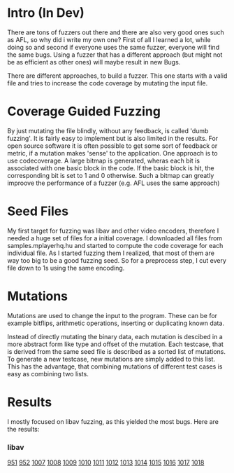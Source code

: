 # Intro (In Dev)
There are tons of fuzzers out there and there are also very good ones such as AFL, so why did i write my own one?
First of all I learned a lot, while doing so and second if everyone uses the same fuzzer, everyone will find the same bugs.
Using a fuzzer that has a different approach (but might not be as efficient as other ones) will maybe result in new Bugs.

There are different approaches, to build a fuzzer.
This one starts with a valid file and tries to increase the code coverage by mutating the input file.

# Coverage Guided Fuzzing
By just mutating the file blindly, without any feedback, is called 'dumb fuzzing'.
It is fairly easy to implement but is also limited in the results.
For open source software it is often possible to get some sort of feedback or metric, if a mutation makes 'sense' to the application.
One approach is to use codecoverage.
A large bitmap is generated, wheras each bit is associated with one basic block in the code.
If the basic block is hit, the corresponding bit is set to 1 and 0 otherwise.
Such a bitmap can greatly improove the performance of a fuzzer (e.g. AFL uses the same approach)

# Seed Files
My first target for fuzzing was libav and other video encoders, therefore I needed a huge set of files for a initial coverage.
I downloaded all files from samples.mplayerhq.hu and started to compute the code coverage for each individual file.
As I started fuzzing them I realized, that most of them are way too big to be a good fuzzing seed.
So for a preprocess step, I cut every file down to 1s using the same encoding.

# Mutations
Mutations are used to change the input to the program.
These can be for example bitflips, arithmetic operations, inserting or duplicating known data.

Instead of directly mutating the binary data, each mutation is descibed in a more abstract form like type and offset of the mutation.
Each testcase, that is derived from the same seed file is described as a sorted list of mutations.
To generate a new testcase, new mutations are simply added to this list.
This has the advantage, that combining mutations of different test cases is easy as combining two lists.

# Results
I mostly focused on libav fuzzing, as this yielded the most bugs.
Here are the results:

### libav
[951](https://bugzilla.libav.org/show_bug.cgi?id=951)
[952](https://bugzilla.libav.org/show_bug.cgi?id=952)
[1007](https://bugzilla.libav.org/show_bug.cgi?id=1007)
[1008](https://bugzilla.libav.org/show_bug.cgi?id=1008)
[1009](https://bugzilla.libav.org/show_bug.cgi?id=1009)
[1010](https://bugzilla.libav.org/show_bug.cgi?id=1010)
[1011](https://bugzilla.libav.org/show_bug.cgi?id=1011)
[1012](https://bugzilla.libav.org/show_bug.cgi?id=1012)
[1013](https://bugzilla.libav.org/show_bug.cgi?id=1013)
[1014](https://bugzilla.libav.org/show_bug.cgi?id=1014)
[1015](https://bugzilla.libav.org/show_bug.cgi?id=1015)
[1016](https://bugzilla.libav.org/show_bug.cgi?id=1016)
[1017](https://bugzilla.libav.org/show_bug.cgi?id=1017)
[1018](https://bugzilla.libav.org/show_bug.cgi?id=1018)

